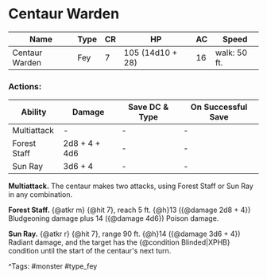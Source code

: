 # Centaur Warden

| Name | Type | CR | HP | AC | Speed |
|------|------|----|----|----|-------|
| Centaur Warden | Fey | 7 | 105 (14d10 + 28) | 16 | walk: 50 ft. |

### Actions:

| Ability | Damage | Save DC & Type | On Successful Save |
|---------|--------|----------------|--------------------|
| Multiattack | - | - | - |
| Forest Staff | 2d8 + 4 + 4d6 | - | - |
| Sun Ray | 3d6 + 4 | - | - |


**Multiattack.** The centaur makes two attacks, using Forest Staff or Sun Ray in any combination.

**Forest Staff.** {@atkr m} {@hit 7}, reach 5 ft. {@h}13 ({@damage 2d8 + 4}) Bludgeoning damage plus 14 ({@damage 4d6}) Poison damage.

**Sun Ray.** {@atkr r} {@hit 7}, range 90 ft. {@h}14 ({@damage 3d6 + 4}) Radiant damage, and the target has the {@condition Blinded|XPHB} condition until the start of the centaur's next turn.

^Tags: #monster #type_fey